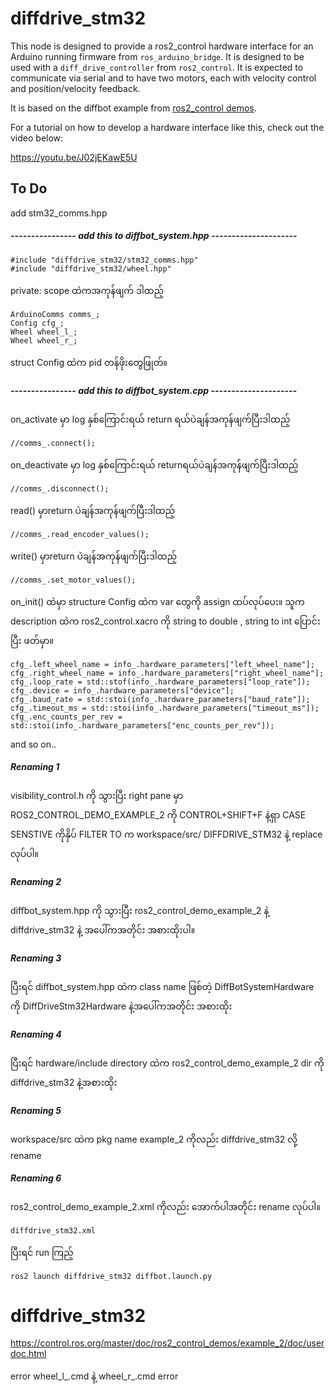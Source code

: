 # diffdrive_stm32

This node is designed to provide a ros2_control hardware interface for an Arduino running firmware from `ros_arduino_bridge`.
It is designed to be used with a `diff_drive_controller` from `ros2_control`.
It is expected to communicate via serial and to have two motors, each with velocity control and position/velocity feedback.




It is based on the diffbot example from [ros2_control demos](https://github.com/ros-controls/ros2_control_demos/tree/master/example_2).

For a tutorial on how to develop a hardware interface like this, check out the video below:

https://youtu.be/J02jEKawE5U



## To Do
add stm32_comms.hpp
##### ---------------- add this to diffbot_system.hpp ---------------------
```
#include "diffdrive_stm32/stm32_comms.hpp"
#include "diffdrive_stm32/wheel.hpp"
```
private: scope ထဲကအကုန်ဖျက် ဒါထည့်
```
ArduinoComms comms_;
Config cfg_;
Wheel wheel_l_;
Wheel wheel_r_;
```
struct Config ထဲက pid တန်ဖိုးတွေဖြုတ်။

##### ---------------- add this to diffbot_system.cpp ---------------------
on_activate မှာ log နှစ်ကြောင်းရယ် return ရယ်ပဲချန်အကုန်ဖျက်ပြီးဒါထည့်
```
//comms_.connect();
```
on_deactivate မှာ log နှစ်ကြောင်းရယ် returnရယ်ပဲချန်အကုန်ဖျက်ပြီးဒါထည့်
```
//comms_.disconnect();
```
read() မှာreturn ပဲချန်အကုန်ဖျက်ပြီးဒါထည့်
```
//comms_.read_encoder_values();
```
write() မှာreturn ပဲချန်အကုန်ဖျက်ပြီးဒါထည့်
```
//comms_.set_motor_values();
```
on_init() ထဲမှာ structure Config ထဲက var တွေကို assign ထပ်လုပ်ပေး။ သူက description ထဲက ros2_control.xacro ကို string to double , string to int ပြောင်းပြီး ဖတ်မှာ။ 
```
cfg_.left_wheel_name = info_.hardware_parameters["left_wheel_name"];
cfg_.right_wheel_name = info_.hardware_parameters["right_wheel_name"];
cfg_.loop_rate = std::stof(info_.hardware_parameters["loop_rate"]);
cfg_.device = info_.hardware_parameters["device"];
cfg_.baud_rate = std::stoi(info_.hardware_parameters["baud_rate"]);
cfg_.timeout_ms = std::stoi(info_.hardware_parameters["timeout_ms"]);
cfg_.enc_counts_per_rev = std::stoi(info_.hardware_parameters["enc_counts_per_rev"]);
```
and so on..

##### Renaming 1
visibility_control.h ကို သွားပြီး right pane မှာ 
ROS2_CONTROL_DEMO_EXAMPLE_2 ကို CONTROL+SHIFT+F နဲ့ရှာ CASE SENSTIVE ကိုနှိပ်
FILTER TO က workspace/src/
DIFFDRIVE_STM32 နဲ့ replace လုပ်ပါ။

##### Renaming 2
diffbot_system.hpp ကို သွားပြီး ros2_control_demo_example_2 နဲ့ 
diffdrive_stm32 နဲ့ အပေါ်ကအတိုင်း အစားထိုးပါ။

##### Renaming 3
ပြီးရင် diffbot_system.hpp ထဲက class name ဖြစ်တဲ့ 
DiffBotSystemHardware ကို DiffDriveStm32Hardware နဲ့အပေါ်ကအတိုင်း အစားထိုး

##### Renaming 4
ပြီးရင် hardware/include directory ထဲက ros2_control_demo_example_2 dir ကို diffdrive_stm32 နဲ့အစားထိုး

##### Renaming 5
workspace/src ထဲက pkg name example_2 ကိုလည်း diffdrive_stm32 လို့ rename 

##### Renaming 6
ros2_control_demo_example_2.xml ကိုလည်း အောက်ပါအတိုင်း rename လုပ်ပါ။
```
diffdrive_stm32.xml
```

ပြီးရင် run ကြည့်
```
ros2 launch diffdrive_stm32 diffbot.launch.py
```



# diffdrive_stm32
https://control.ros.org/master/doc/ros2_control_demos/example_2/doc/userdoc.html

error wheel_l_.cmd နဲ့ wheel_r_.cmd error

